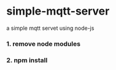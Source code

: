 # simple-mqtt-server
a simple mqtt servet using node-js

### 1. remove node modules
### 2. npm install
